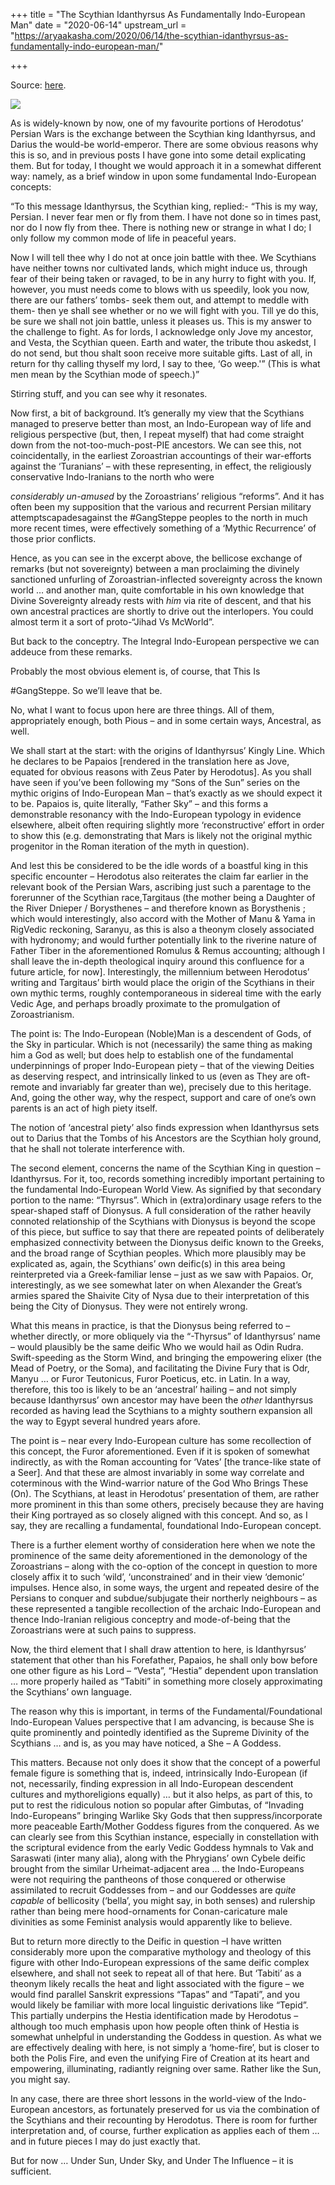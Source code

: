 +++
title = "The Scythian Idanthyrsus As Fundamentally Indo-European Man"
date = "2020-06-14"
upstream_url = "https://aryaakasha.com/2020/06/14/the-scythian-idanthyrsus-as-fundamentally-indo-european-man/"

+++

Source: [here](https://aryaakasha.com/2020/06/14/the-scythian-idanthyrsus-as-fundamentally-indo-european-man/).

![](https://aryaakasha.files.wordpress.com/2020/06/alexander-deruchenko-battle-between-scythian-king-and-persians-1.jpg?w=1024)

As is widely-known by now, one of my favourite portions of Herodotus’ Persian Wars is the exchange between the Scythian king Idanthyrsus, and Darius the would-be world-emperor. There are some obvious reasons why this is so, and in previous posts I have gone into some detail explicating them. But for today, I thought we would approach it in a somewhat different way: namely, as a brief window in upon some fundamental Indo-European concepts:

“To this message Idanthyrsus, the Scythian king, replied:- “This is my way, Persian. I never fear men or fly from them. I have not done so in times past, nor do I now fly from thee. There is nothing new or strange in what I do; I only follow my common mode of life in peaceful years.

Now I will tell thee why I do not at once join battle with thee. We Scythians have neither towns nor cultivated lands, which might induce us, through fear of their being taken or ravaged, to be in any hurry to fight with you. If, however, you must needs come to blows with us speedily, look you now, there are our fathers’ tombs- seek them out, and attempt to meddle with them- then ye shall see whether or no we will fight with you. Till ye do this, be sure we shall not join battle, unless it pleases us. This is my answer to the challenge to fight. As for lords, I acknowledge only Jove my ancestor, and Vesta, the Scythian queen. Earth and water, the tribute thou askedst, I do not send, but thou shalt soon receive more suitable gifts. Last of all, in return for thy calling thyself my lord, I say to thee, ‘Go weep.'” (This is what men mean by the Scythian mode of speech.)”

Stirring stuff, and you can see why it resonates.

Now first, a bit of background. It’s generally my view that the Scythians managed to preserve better than most, an Indo-European way of life and religious perspective (but, then, I repeat myself) that had come straight down from the not-too-much-post-PIE ancestors. We can see this, not coincidentally, in the earliest Zoroastrian accountings of their war-efforts against the ‘Turanians’ – with these representing, in effect, the religiously conservative Indo-Iranians to the north who were

*considerably un-amused* by the Zoroastrians’ religious “reforms”. And
it has often been my supposition that the various and recurrent Persian military attemptscapadesagainst the #GangSteppe peoples to the north in much more recent times, were effectively something of a ‘Mythic Recurrence’ of those prior conflicts.

Hence, as you can see in the excerpt above, the bellicose exchange of remarks (but not sovereignty) between a man proclaiming the divinely sanctioned unfurling of Zoroastrian-inflected sovereignty across the known world … and another man, quite comfortable in his own knowledge that Divine Sovereignty already rests with *him* via rite of descent, and that his own ancestral practices are shortly to drive out the interlopers. You could almost term it a sort of proto-“Jihad Vs McWorld”.

But back to the conceptry. The Integral Indo-European perspective we can addeuce from these remarks.

Probably the most obvious element is, of course, that This Is

#GangSteppe. So we’ll leave that be.

No, what I want to focus upon here are three things. All of them, appropriately enough, both Pious – and in some certain ways, Ancestral, as well.

We shall start at the start: with the origins of Idanthyrsus’ Kingly Line. Which he declares to be Papaios \[rendered in the translation here as Jove, equated for obvious reasons with Zeus Pater by Herodotus\]. As you shall have seen if you’ve been following my “Sons of the Sun” series on the mythic origins of Indo-European Man – that’s exactly as we should expect it to be. Papaios is, quite literally, “Father Sky” – and this forms a demonstrable resonancy with the Indo-European typology in evidence elsewhere, albeit often requiring slightly more ‘reconstructive’ effort in order to show this (e.g. demonstrating that Mars is likely not the original mythic progenitor in the Roman iteration of the myth in question).

And lest this be considered to be the idle words of a boastful king in this specific encounter – Herodotus also reiterates the claim far earlier in the relevant book of the Persian Wars, ascribing just such a parentage to the forerunner of the Scythian race,Targitaus (the mother being a Daughter of the River Dnieper / Borysthenes – and therefore known as Borysthenis ; which would interestingly, also accord with the Mother of Manu & Yama in RigVedic reckoning, Saranyu, as this is also a theonym closely associated with hydronomy; and would further potentially link to the riverine nature of Father Tiber in the aforementioned Romulus & Remus accounting; although I shall leave the in-depth theological inquiry around this confluence for a future article, for now\]. Interestingly, the millennium between Herodotus’ writing and Targitaus’ birth would place the origin of the Scythians in their own mythic terms, roughly contemporaneous in sidereal time with the early Vedic Age, and perhaps broadly proximate to the promulgation of Zoroastrianism.

The point is: The Indo-European (Noble)Man is a descendent of Gods, of the Sky in particular. Which is not (necessarily) the same thing as making him a God as well; but does help to establish one of the fundamental underpinnings of proper Indo-European piety – that of the viewing Deities as deserving respect, and intrinsically linked to us (even as They are oft-remote and invariably far greater than we), precisely due to this heritage. And, going the other way, why the respect, support and care of one’s own parents is an act of high piety itself.

The notion of ‘ancestral piety’ also finds expression when Idanthyrsus sets out to Darius that the Tombs of his Ancestors are the Scythian holy ground, that he shall not tolerate interference with.

The second element, concerns the name of the Scythian King in question – Idanthyrsus. For it, too, records something incredibly important pertaining to the fundamental Indo-European World View. As signified by that secondary portion to the name: “Thyrsus”. Which in (extra)ordinary usage refers to the spear-shaped staff of Dionysus. A full consideration of the rather heavily connoted relationship of the Scythians with Dionysus is beyond the scope of this piece, but suffice to say that there are repeated points of deliberately emphasized connectivity between the Dionysus deific known to the Greeks, and the broad range of Scythian peoples. Which more plausibly may be explicated as, again, the Scythians’ own deific(s) in this area being reinterpreted via a Greek-familiar lense – just as we saw with Papaios. Or, interestingly, as we see somewhat later on when Alexander the Great’s armies spared the Shaivite City of Nysa due to their interpretation of this being the City of Dionysus. They were not entirely wrong.

What this means in practice, is that the Dionysus being referred to – whether directly, or more obliquely via the “-Thyrsus” of Idanthyrsus’ name – would plausibly be the same deific Who we would hail as Odin Rudra. Swift-speeding as the Storm Wind, and bringing the empowering elixer (the Mead of Poetry, or the Soma), and facilitating the Divine Fury that is Odr, Manyu … or Furor Teutonicus, Furor Poeticus, etc. in Latin. In a way, therefore, this too is likely to be an ‘ancestral’ hailing – and not simply because Idanthyrsus’ own ancestor may have been the *other* Idanthyrsus recorded as having lead the Scythians to a mighty southern expansion all the way to Egypt several hundred years afore.

The point is – near every Indo-European culture has some recollection of this concept, the Furor aforementioned. Even if it is spoken of somewhat indirectly, as with the Roman accounting for ‘Vates’ \[the trance-like state of a Seer\]. And that these are almost invariably in some way correlate and coterminous with the Wind-warrior nature of the God Who Brings These (On). The Scythians, at least in Herodotus’ presentation of them, are rather more prominent in this than some others, precisely because they are having their King portrayed as so closely aligned with this concept. And so, as I say, they are recalling a fundamental, foundational Indo-European concept.

There is a further element worthy of consideration here when we note the prominence of the same deity aforementioned in the demonology of the Zoroastrians – along with the co-option of the concept in question to more closely affix it to such ‘wild’, ‘unconstrained’ and in their view ‘demonic’ impulses. Hence also, in some ways, the urgent and repeated desire of the Persians to conquer and subdue/subjugate their northerly neighbours – as these represented a tangible recollection of the archaic Indo-European and thence Indo-Iranian religious conceptry and mode-of-being that the Zoroastrians were at such pains to suppress.

Now, the third element that I shall draw attention to here, is Idanthyrsus’ statement that other than his Forefather, Papaios, he shall only bow before one other figure as his Lord – “Vesta”, “Hestia” dependent upon translation … more properly hailed as “Tabiti” in something more closely approximating the Scythians’ own language.

The reason why this is important, in terms of the Fundamental/Foundational Indo-European Values perspective that I am advancing, is because She is quite prominently and pointedly identified as the Supreme Divinity of the Scythians … and is, as you may have noticed, a She – A Goddess.

This matters. Because not only does it show that the concept of a powerful female figure is something that is, indeed, intrinsically Indo-European (if not, necessarily, finding expression in all Indo-European descendent cultures and mythoreligions equally) … but it also helps, as part of this, to put to rest the ridiculous notion so popular after Gimbutas, of “Invading Indo-Europeans” bringing Warlike Sky Gods that then suppress/incorporate more peaceable Earth/Mother Goddess figures from the conquered. As we can clearly see from this Scythian instance, especially in constellation with the scriptural evidence from the early Vedic Goddess hymnals to Vak and Saraswati (inter many alia), along with the Phrygians’ own Cybele deific brought from the similar Urheimat-adjacent area … the Indo-Europeans were not requiring the pantheons of those conquered or otherwise assimilated to recruit Goddesses from – and our Goddesses are *quite capable* of bellicosity (‘bella’, you might say, in both senses) and rulership rather than being mere hood-ornaments for Conan-caricature male divinities as some Feminist analysis would apparently like to believe.

But to return more directly to the Deific in question –I have written considerably more upon the comparative mythology and theology of this figure with other Indo-European expressions of the same deific complex elsewhere, and shall not seek to repeat all of that here. But ‘Tabiti’ as a theonym likely recalls the heat and light associated with the figure – we would find parallel Sanskrit expressions “Tapas” and “Tapati”, and you would likely be familiar with more local linguistic derivations like “Tepid”. This partially underpins the Hestia identification made by Herodotus – although too much emphasis upon how people often think of Hestia is somewhat unhelpful in understanding the Goddess in question. As what we are effectively dealing with here, is not simply a ‘home-fire’, but is closer to both the Polis Fire, and even the unifying Fire of Creation at its heart and empowering, illuminating, radiantly reigning over same. Rather like the Sun, you might say.

In any case, there are three short lessons in the world-view of the Indo-European ancestors, as fortunately preserved for us via the combination of the Scythians and their recounting by Herodotus. There is room for further interpretation and, of course, further explication as applies each of them … and in future pieces I may do just exactly that.

But for now … Under Sun, Under Sky, and Under The Influence – it is sufficient.